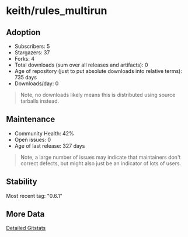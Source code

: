 # keith/rules_multirun

## Adoption

- Subscribers: 5
- Stargazers: 37
- Forks: 4
- Total downloads (sum over all releases and artifacts): 0
- Age of repository (just to put absolute downloads into relative terms): 735 days
- Downloads/day: 0

> Note, no downloads likely means this is distributed using source tarballs instead.

## Maintenance

- Community Health: 42%
- Open issues: 0
- Age of last release: 327 days

> Note, a large number of issues may indicate that maintainers don't correct defects, but might also
> just be an indicator of lots of users.

## Stability

Most recent tag: "0.6.1"

## More Data

[Detailed Gitstats](/bazel-catalog/gitstats/keith/rules_multirun)

